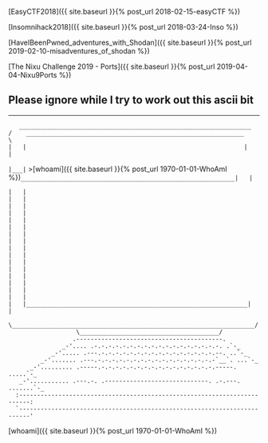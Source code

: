 
[EasyCTF2018]({{ site.baseurl }}{% post_url 2018-02-15-easyCTF %})

[Insomnihack2018]({{ site.baseurl }}{% post_url 2018-03-24-Inso %})

[HaveIBeenPwned_adventures_with_Shodan]({{ site.baseurl }}{% post_url 2019-02-10-misadventures_of_shodan %})

[The Nixu Challenge 2019 - Ports]({{ site.baseurl }}{% post_url 2019-04-04-Nixu9Ports %})


Please ignore while I try to work out this ascii bit 
---
----------------------------------------------------------------------
```
   _________________________________________________________________
/    _____________________________________________________________    \
|   |                                                             |   |
``` 
`|___|`  >[whoami]({{ site.baseurl }}{% post_url 1970-01-01-WhoAmI %})`____________________________________________________________|   |`
```|   |                                                                 |   |
|   |                                                                 |   |
|   |                                                                 |   |
|   |                                                                 |   |
|   |                                                                 |   |
|   |                                                                 |   |
|   |                                                                 |   |
|   |                                                                 |   |
|   |                                                                 |   |
|   |______________________________________________________________|   |
 \____________________________________________________________________/
                   \_______________________________________/
                  .-----------------------------------------.
               _-'.... .-.-.-.-.-.-.-.-.-.-.-.-.-.-.-.-.-.-. .`-_
            _-'..... .---.-.-.-.-.-.-.-.-.-.-.-.-.-.-.-.-.--. ..`-_
         _-'....... .---.-.-.-.-.-.-.-.-.-.-.-.-.-.-.-.-.-`__`. ...`-_
      _-'......... .-----.-.-.-.-.-.-.-.-.-.-.-.-.-.-.-.-.-----. .....`-_
   _-'........... .---.-. .-----------------------------. .-.---. .......`-_
  :-------------------------------------------------------------------------:
  `-------------------------------------------------------------------------'
```
  
[whoami]({{ site.baseurl }}{% post_url 1970-01-01-WhoAmI %})
